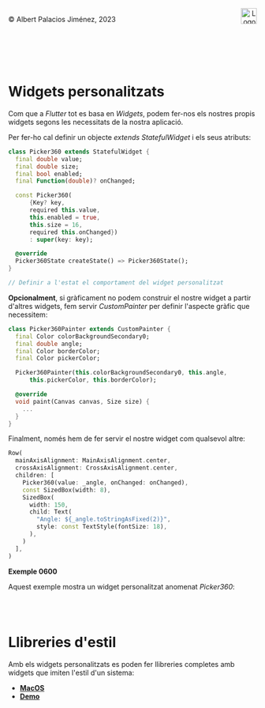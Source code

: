 <div style="display: flex; width: 100%;">
    <div style="flex: 1; padding: 0px;">
        <p>© Albert Palacios Jiménez, 2023</p>
    </div>
    <div style="flex: 1; padding: 0px; text-align: right;">
        <img src="./assets/ieti.png" height="32" alt="Logo de IETI" style="max-height: 32px;">
    </div>
</div>
<br/>

<br/>
<center><img src="./assets/dartlogo.png" style="max-height: 75px" alt="">
<br/></center>
<br/>
<br/>

# Widgets personalitzats

Com que a *Flutter* tot es basa en *Widgets*, podem fer-nos els nostres propis widgets segons les necessitats de la nostra aplicació.

Per fer-ho cal definir un objecte *extends StatefulWidget* i els seus atributs:

```dart
class Picker360 extends StatefulWidget {
  final double value;
  final double size;
  final bool enabled;
  final Function(double)? onChanged;

  const Picker360(
      {Key? key,
      required this.value,
      this.enabled = true,
      this.size = 16,
      required this.onChanged})
      : super(key: key);

  @override
  Picker360State createState() => Picker360State();
}

// Definir a l'estat el comportament del widget personalitzat
```

**Opcionalment**, si gràficament no podem construir el nostre widget a partir d'altres widgets, fem servir *CustomPainter* per definir l'aspecte gràfic que necessitem:

```dart
class Picker360Painter extends CustomPainter {
  final Color colorBackgroundSecondary0;
  final double angle;
  final Color borderColor;
  final Color pickerColor;

  Picker360Painter(this.colorBackgroundSecondary0, this.angle,
      this.pickerColor, this.borderColor);

  @override
  void paint(Canvas canvas, Size size) {
    ...
  }
}
```

Finalment, només hem de fer servir el nostre widget com qualsevol altre:

```dart
Row(
  mainAxisAlignment: MainAxisAlignment.center,
  crossAxisAlignment: CrossAxisAlignment.center,
  children: [
    Picker360(value: _angle, onChanged: onChanged),
    const SizedBox(width: 8),
    SizedBox(
      width: 150,
      child: Text(
        "Angle: ${_angle.toStringAsFixed(2)}",
        style: const TextStyle(fontSize: 18),
      ),
    )
  ],
)
```

**Exemple 0600**

Aquest exemple mostra un widget personalitzat anomenat *Picker360*:

<br/>
<center><img src="./assets/ex0600.gif" style="max-height: 400px" alt="">
<br/></center>
<br/>

# Llibreries d'estil

Amb els widgets personalitzats es poden fer llibreries completes amb widgets que imiten l'estil d'un sistema:

- [**MacOS**](https://pub.dev/packages/flutter_cupertino_desktop_kit)
- [**Demo**](https://optimisme.github.io/flutter_cupertino_desktop_kit/gh-pages/example/)

